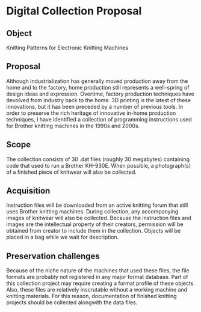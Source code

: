 # Digital Collection Proposal

## Object
Knitting Patterns for Electronic Knitting Machines

## Proposal
Although industrialization has generally moved production away from the home and to the factory, home production still represents a well-spring of design ideas and expression. Overtime, factory production techniques have devolved from industry back to the home. 3D printing is the latest of these innovations, but it has been preceded by a number of previous tools. In order to preserve the rich heritage of innovative in-home production techniques, I have identified a collection of programming instructions used for Brother knitting machines in the 1990s and 2000s.

## Scope
The collection consists of 30 .dat files (roughly 30 megabytes) containing code that used to run a Brother KH-930E. When possible, a photograph(s) of a finished piece of knitwear will also be collected.

## Acquisition
Instruction files will be downloaded from an active knitting forum that still uses Brother knitting machines. During collection, any accompanying images of knitwear will also be collected. Because the instruction files and images are the intellectual property of their creators, permission will be obtained from creator to include them in the collection.  Objects will be placed in a bag while we wait for description.

## Preservation challenges
Because of the niche nature of the machines that used these files, the file formats are probably not registered in any major format database. Part of this collection project may require creating a format profile of these objects. Also, these files are relatively inscrutable without a working machine and knitting materials. For this reason, documentation of finished knitting projects should be collected alongwith the data files.
